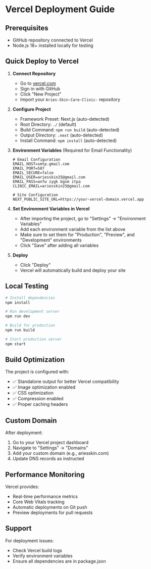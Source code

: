 # Vercel Deployment Guide

## Prerequisites
- GitHub repository connected to Vercel
- Node.js 18+ installed locally for testing

## Quick Deploy to Vercel

1. **Connect Repository**
   - Go to [vercel.com](https://vercel.com)
   - Sign in with GitHub
   - Click "New Project"
   - Import your `Aries-Skin-Care-Clinic-` repository

2. **Configure Project**
   - Framework Preset: Next.js (auto-detected)
   - Root Directory: `./` (default)
   - Build Command: `npm run build` (auto-detected)
   - Output Directory: `.next` (auto-detected)
   - Install Command: `npm install` (auto-detected)

3. **Environment Variables** (Required for Email Functionality)
   ```
   # Email Configuration
   EMAIL_HOST=smtp.gmail.com
   EMAIL_PORT=587
   EMAIL_SECURE=false
   EMAIL_USER=ariesskin25@gmail.com
   EMAIL_PASS=anfw zygk bgxm itpa
   CLINIC_EMAIL=ariesskin25@gmail.com
   
   # Site Configuration
   NEXT_PUBLIC_SITE_URL=https://your-vercel-domain.vercel.app
   ```

4. **Set Environment Variables in Vercel**
   - After importing the project, go to "Settings" → "Environment Variables"
   - Add each environment variable from the list above
   - Make sure to set them for "Production", "Preview", and "Development" environments
   - Click "Save" after adding all variables

5. **Deploy**
   - Click "Deploy"
   - Vercel will automatically build and deploy your site

## Local Testing

```bash
# Install dependencies
npm install

# Run development server
npm run dev

# Build for production
npm run build

# Start production server
npm start
```

## Build Optimization

The project is configured with:
- ✅ Standalone output for better Vercel compatibility
- ✅ Image optimization enabled
- ✅ CSS optimization
- ✅ Compression enabled
- ✅ Proper caching headers

## Custom Domain

After deployment:
1. Go to your Vercel project dashboard
2. Navigate to "Settings" → "Domains"
3. Add your custom domain (e.g., ariesskin.com)
4. Update DNS records as instructed

## Performance Monitoring

Vercel provides:
- Real-time performance metrics
- Core Web Vitals tracking
- Automatic deployments on Git push
- Preview deployments for pull requests

## Support

For deployment issues:
- Check Vercel build logs
- Verify environment variables
- Ensure all dependencies are in package.json
